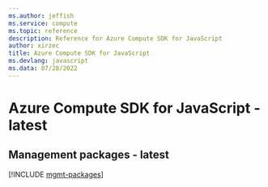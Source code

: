 ```yaml
---
ms.author: jeffish
ms.service: compute
ms.topic: reference
description: Reference for Azure Compute SDK for JavaScript
author: xirzec
title: Azure Compute SDK for JavaScript
ms.devlang: javascript
ms.data: 07/28/2022
---
```

# Azure Compute SDK for JavaScript - latest

## Management packages - latest
[!INCLUDE [mgmt-packages](compute-mgmt-index.md)]